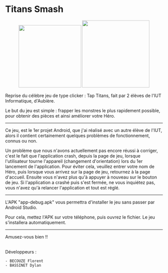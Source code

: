 # Titans Smash

<p align="center">
  <img src="https://images-eu.ssl-images-amazon.com/images/I/911kCLOVR2L.jpg" width=200/>
  <img src="https://16couleurs.files.wordpress.com/2015/06/taptitans03.jpg?w=720" width=215/>
</p>

Reprise du célèbre jeu de type clicker : Tap Titans, fait par 2 élèves de l'IUT Informatique, d'Aubière.

Le but du jeu est simple : frapper les monstres le plus rapidement possible, pour obtenir des pièces et ainsi améliorer votre Héro.

---

Ce jeu, est le 1er projet Android, que j'ai réalisé avec un autre élève de l'IUT, alors il contient certainement quelques problèmes de fonctionnement, connus ou non.

Un problème que nous n'avons actuellement pas encore réussi à corriger, c'est le fait que l'application crash, depuis la page de jeu, lorsque l'utilisateur tourne l'appareil (changement d'orientation) lors du 1er lancement de l'application. Pour éviter cela, veuillez entrer votre nom de Héro, puis lorsque vous arrivez sur la page de jeu, retournez à la page d'accueil. Ensuite vous n'avez plus qu'à appuyer à nouveau sur le bouton de jeu.
Si l'application a crashé puis s'est fermée, ne vous inquiétez pas, vous n'avez qu'à relancer l'application et tout est réglé.

---

L'APK "app-debug.apk" vous permettra d'installer le jeu sans passer par Android Studio.

Pour cela, mettez l'APK sur votre téléphone, puis ouvrez le fichier. Le jeu s'installera automatiquement.

---

Amusez-vous bien !!


<br/>
Développeurs :

    - BECOUZE Florent
    - BASSINET Dylan
